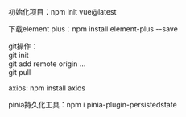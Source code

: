 初始化项目：npm init vue@latest

下载element plus：npm install element-plus --save

git操作：        
git init         
git add remote origin ...      
git pull       

axios: npm install axios         

pinia持久化工具：npm i pinia-plugin-persistedstate    

